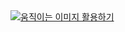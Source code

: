 <div class='tableauPlaceholder' id='viz1620218778473' style='position: relative'>
  <noscript>
    <a href='#'>
      <img alt='움직이는 이미지 활용하기 ' src='https:&#47;&#47;public.tableau.com&#47;static&#47;images&#47;gi&#47;gif_16182940609810&#47;sheet0_1&#47;1_rss.png' style='border: none' />
    </a>
  </noscript>
  <object class='tableauViz'  style='display:none;'>
    <param name='host_url' value='https%3A%2F%2Fpublic.tableau.com%2F' />
    <param name='embed_code_version' value='3' />
    <param name='site_root' value='' />
    <param name='name' value='gif_16182940609810&#47;sheet0_1' />
    <param name='tabs' value='no' /><param name='toolbar' value='yes' />
    <param name='static_image' value='https:&#47;&#47;public.tableau.com&#47;static&#47;images&#47;gi&#47;gif_16182940609810&#47;sheet0_1&#47;1.png' />
    <param name='animate_transition' value='yes' />
    <param name='display_static_image' value='yes' />
    <param name='display_spinner' value='yes' />
    <param name='display_overlay' value='yes' />
    <param name='display_count' value='yes' />
    <param name='language' value='ko' />
  </object>
</div>
